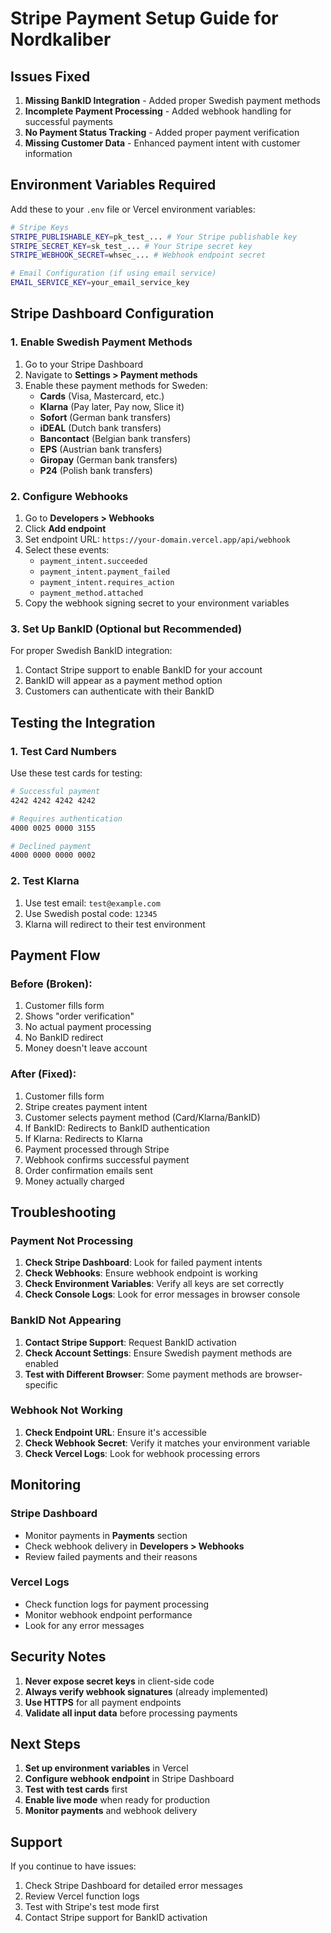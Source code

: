 # Stripe Payment Setup Guide for Nordkaliber

## Issues Fixed

1. **Missing BankID Integration** - Added proper Swedish payment methods
2. **Incomplete Payment Processing** - Added webhook handling for successful payments
3. **No Payment Status Tracking** - Added proper payment verification
4. **Missing Customer Data** - Enhanced payment intent with customer information

## Environment Variables Required

Add these to your `.env` file or Vercel environment variables:

```bash
# Stripe Keys
STRIPE_PUBLISHABLE_KEY=pk_test_... # Your Stripe publishable key
STRIPE_SECRET_KEY=sk_test_... # Your Stripe secret key
STRIPE_WEBHOOK_SECRET=whsec_... # Webhook endpoint secret

# Email Configuration (if using email service)
EMAIL_SERVICE_KEY=your_email_service_key
```

## Stripe Dashboard Configuration

### 1. Enable Swedish Payment Methods

1. Go to your Stripe Dashboard
2. Navigate to **Settings > Payment methods**
3. Enable these payment methods for Sweden:
   - **Cards** (Visa, Mastercard, etc.)
   - **Klarna** (Pay later, Pay now, Slice it)
   - **Sofort** (German bank transfers)
   - **iDEAL** (Dutch bank transfers)
   - **Bancontact** (Belgian bank transfers)
   - **EPS** (Austrian bank transfers)
   - **Giropay** (German bank transfers)
   - **P24** (Polish bank transfers)

### 2. Configure Webhooks

1. Go to **Developers > Webhooks**
2. Click **Add endpoint**
3. Set endpoint URL: `https://your-domain.vercel.app/api/webhook`
4. Select these events:
   - `payment_intent.succeeded`
   - `payment_intent.payment_failed`
   - `payment_intent.requires_action`
   - `payment_method.attached`
5. Copy the webhook signing secret to your environment variables

### 3. Set Up BankID (Optional but Recommended)

For proper Swedish BankID integration:

1. Contact Stripe support to enable BankID for your account
2. BankID will appear as a payment method option
3. Customers can authenticate with their BankID

## Testing the Integration

### 1. Test Card Numbers

Use these test cards for testing:

```bash
# Successful payment
4242 4242 4242 4242

# Requires authentication
4000 0025 0000 3155

# Declined payment
4000 0000 0000 0002
```

### 2. Test Klarna

1. Use test email: `test@example.com`
2. Use Swedish postal code: `12345`
3. Klarna will redirect to their test environment

## Payment Flow

### Before (Broken):
1. Customer fills form
2. Shows "order verification"
3. No actual payment processing
4. No BankID redirect
5. Money doesn't leave account

### After (Fixed):
1. Customer fills form
2. Stripe creates payment intent
3. Customer selects payment method (Card/Klarna/BankID)
4. If BankID: Redirects to BankID authentication
5. If Klarna: Redirects to Klarna
6. Payment processed through Stripe
7. Webhook confirms successful payment
8. Order confirmation emails sent
9. Money actually charged

## Troubleshooting

### Payment Not Processing

1. **Check Stripe Dashboard**: Look for failed payment intents
2. **Check Webhooks**: Ensure webhook endpoint is working
3. **Check Environment Variables**: Verify all keys are set correctly
4. **Check Console Logs**: Look for error messages in browser console

### BankID Not Appearing

1. **Contact Stripe Support**: Request BankID activation
2. **Check Account Settings**: Ensure Swedish payment methods are enabled
3. **Test with Different Browser**: Some payment methods are browser-specific

### Webhook Not Working

1. **Check Endpoint URL**: Ensure it's accessible
2. **Check Webhook Secret**: Verify it matches your environment variable
3. **Check Vercel Logs**: Look for webhook processing errors

## Monitoring

### Stripe Dashboard
- Monitor payments in **Payments** section
- Check webhook delivery in **Developers > Webhooks**
- Review failed payments and their reasons

### Vercel Logs
- Check function logs for payment processing
- Monitor webhook endpoint performance
- Look for any error messages

## Security Notes

1. **Never expose secret keys** in client-side code
2. **Always verify webhook signatures** (already implemented)
3. **Use HTTPS** for all payment endpoints
4. **Validate all input data** before processing payments

## Next Steps

1. **Set up environment variables** in Vercel
2. **Configure webhook endpoint** in Stripe Dashboard
3. **Test with test cards** first
4. **Enable live mode** when ready for production
5. **Monitor payments** and webhook delivery

## Support

If you continue to have issues:

1. Check Stripe Dashboard for detailed error messages
2. Review Vercel function logs
3. Test with Stripe's test mode first
4. Contact Stripe support for BankID activation 